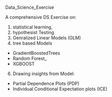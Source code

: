 Data_Science_Exercise

A comprehensive DS Exercise on:
1) statistical learning, 
2) hypothesist Testing
3) Genralized Linear Models (GLM)
5) tree based Models
- GradientBoostedTrees
- Random Forest_
- XGBOOST
6) Drawing insights from Model:
- Partial Dependence Plots (PDP)
- Individual Conditional Expectation plots (ICE)
